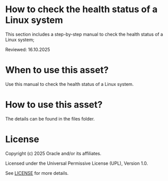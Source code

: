 # How to check the health status of a Linux system

This section includes a step-by-step manual to check the health status of a Linux system;

Reviewed: 16.10.2025
 
# When to use this asset?
 
Use this manual to check the health status of a Linux system.
 
# How to use this asset?
 
The details can be found in the files folder.
 
# License
 
Copyright (c) 2025 Oracle and/or its affiliates.
 
Licensed under the Universal Permissive License (UPL), Version 1.0.
 
See [LICENSE](https://github.com/oracle-devrel/technology-engineering/blob/main/LICENSE) for more details.







